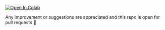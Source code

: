
[![Open In Colab](https://colab.research.google.com/assets/colab-badge.svg)](https://colab.research.google.com/drive/1iTPVYpWOqlbxOVeZRN8_mB7wSijGEbCS?usp=sharing
)



Any improvement or suggestions are appreciated and this repo is open for pull requests 🙂

